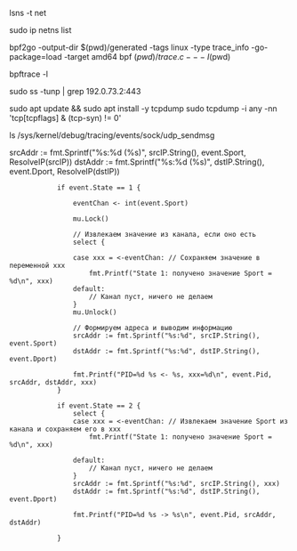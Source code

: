 lsns -t net


sudo ip netns list


bpf2go -output-dir $(pwd)/generated -tags linux -type trace_info -go-package=load -target amd64 bpf $(pwd)/trace.c -- -I$(pwd)

bpftrace -l

sudo ss -tunp | grep 192.0.73.2:443


sudo apt update && sudo apt install -y tcpdump
sudo tcpdump -i any -nn 'tcp[tcpflags] & (tcp-syn) != 0'

ls /sys/kernel/debug/tracing/events/sock/udp_sendmsg


srcAddr := fmt.Sprintf("%s:%d (%s)", srcIP.String(), event.Sport, ResolveIP(srcIP))
dstAddr := fmt.Sprintf("%s:%d (%s)", dstIP.String(), event.Dport, ResolveIP(dstIP))


				if event.State == 1 {

					eventChan <- int(event.Sport)

					mu.Lock()

					// Извлекаем значение из канала, если оно есть
					select {

					case xxx = <-eventChan: // Сохраняем значение в переменной xxx
						fmt.Printf("State 1: получено значение Sport = %d\n", xxx)
					default:
						// Канал пуст, ничего не делаем
					}
					mu.Unlock()

					// Формируем адреса и выводим информацию
					srcAddr := fmt.Sprintf("%s:%d", srcIP.String(), event.Sport)
					dstAddr := fmt.Sprintf("%s:%d", dstIP.String(), event.Dport)

					fmt.Printf("PID=%d %s <- %s, xxx=%d\n", event.Pid, srcAddr, dstAddr, xxx)
				}

				if event.State == 2 {
					select {
					case xxx = <-eventChan: // Извлекаем значение Sport из канала и сохраняем его в xxx
						fmt.Printf("State 1: получено значение Sport = %d\n", xxx)

					default:
						// Канал пуст, ничего не делаем
					}
					srcAddr := fmt.Sprintf("%s:%d", srcIP.String(), xxx)
					dstAddr := fmt.Sprintf("%s:%d", dstIP.String(), event.Dport)

					fmt.Printf("PID=%d %s -> %s\n", event.Pid, srcAddr, dstAddr)

				}















